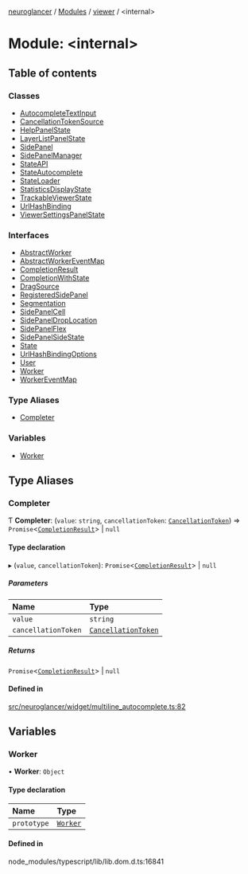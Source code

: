 [neuroglancer](../README.md) / [Modules](../modules.md) / [viewer](viewer.md) / <internal\>

# Module: <internal\>

## Table of contents

### Classes

- [AutocompleteTextInput](../classes/viewer._internal_.AutocompleteTextInput.md)
- [CancellationTokenSource](../classes/viewer._internal_.CancellationTokenSource.md)
- [HelpPanelState](../classes/viewer._internal_.HelpPanelState.md)
- [LayerListPanelState](../classes/viewer._internal_.LayerListPanelState.md)
- [SidePanel](../classes/viewer._internal_.SidePanel.md)
- [SidePanelManager](../classes/viewer._internal_.SidePanelManager.md)
- [StateAPI](../classes/viewer._internal_.StateAPI.md)
- [StateAutocomplete](../classes/viewer._internal_.StateAutocomplete.md)
- [StateLoader](../classes/viewer._internal_.StateLoader.md)
- [StatisticsDisplayState](../classes/viewer._internal_.StatisticsDisplayState.md)
- [TrackableViewerState](../classes/viewer._internal_.TrackableViewerState.md)
- [UrlHashBinding](../classes/viewer._internal_.UrlHashBinding.md)
- [ViewerSettingsPanelState](../classes/viewer._internal_.ViewerSettingsPanelState.md)

### Interfaces

- [AbstractWorker](../interfaces/viewer._internal_.AbstractWorker.md)
- [AbstractWorkerEventMap](../interfaces/viewer._internal_.AbstractWorkerEventMap.md)
- [CompletionResult](../interfaces/viewer._internal_.CompletionResult.md)
- [CompletionWithState](../interfaces/viewer._internal_.CompletionWithState.md)
- [DragSource](../interfaces/viewer._internal_.DragSource.md)
- [RegisteredSidePanel](../interfaces/viewer._internal_.RegisteredSidePanel.md)
- [Segmentation](../interfaces/viewer._internal_.Segmentation.md)
- [SidePanelCell](../interfaces/viewer._internal_.SidePanelCell.md)
- [SidePanelDropLocation](../interfaces/viewer._internal_.SidePanelDropLocation.md)
- [SidePanelFlex](../interfaces/viewer._internal_.SidePanelFlex.md)
- [SidePanelSideState](../interfaces/viewer._internal_.SidePanelSideState.md)
- [State](../interfaces/viewer._internal_.State.md)
- [UrlHashBindingOptions](../interfaces/viewer._internal_.UrlHashBindingOptions.md)
- [User](../interfaces/viewer._internal_.User.md)
- [Worker](../interfaces/viewer._internal_.Worker.md)
- [WorkerEventMap](../interfaces/viewer._internal_.WorkerEventMap.md)

### Type Aliases

- [Completer](viewer._internal_.md#completer)

### Variables

- [Worker](viewer._internal_.md#worker)

## Type Aliases

### Completer

Ƭ **Completer**: (`value`: `string`, `cancellationToken`: [`CancellationToken`](../interfaces/layer._internal_.CancellationToken.md)) => `Promise`<[`CompletionResult`](../interfaces/viewer._internal_.CompletionResult.md)\> \| ``null``

#### Type declaration

▸ (`value`, `cancellationToken`): `Promise`<[`CompletionResult`](../interfaces/viewer._internal_.CompletionResult.md)\> \| ``null``

##### Parameters

| Name | Type |
| :------ | :------ |
| `value` | `string` |
| `cancellationToken` | [`CancellationToken`](../interfaces/layer._internal_.CancellationToken.md) |

##### Returns

`Promise`<[`CompletionResult`](../interfaces/viewer._internal_.CompletionResult.md)\> \| ``null``

#### Defined in

[src/neuroglancer/widget/multiline_autocomplete.ts:82](https://github.com/ActiveBrainAtlas2/neuroglancer/blob/540617bc/src/neuroglancer/widget/multiline_autocomplete.ts#L82)

## Variables

### Worker

• **Worker**: `Object`

#### Type declaration

| Name | Type |
| :------ | :------ |
| `prototype` | [`Worker`](viewer._internal_.md#worker) |

#### Defined in

node_modules/typescript/lib/lib.dom.d.ts:16841

